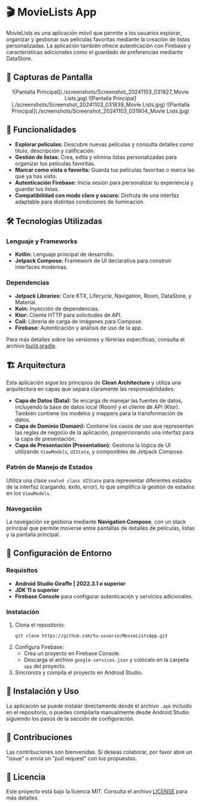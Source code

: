 <h1>🎬 MovieLists App</h1>

<p>MovieLists es una aplicación móvil que permite a los usuarios explorar, organizar y gestionar sus películas favoritas mediante la creación de listas personalizadas. La aplicación también ofrece autenticación con Firebase y características adicionales como el guardado de preferencias mediante DataStore.</p>

<h2>📱 Capturas de Pantalla</h2>

<!-- Agrega aquí las URLs de las imágenes -->
<p align="center">
  ![Pantalla Principal](./screenshots/Screenshot_20241103_031827_Movie Lists.jpg)
  ![Pantalla Principal](./screenshots/Screenshot_20241103_031839_Movie Lists.jpg)
  ![Pantalla Principal](./screenshots/Screenshot_20241103_031904_Movie Lists.jpg)
</p>

<h2>🧩 Funcionalidades</h2>
<ul>
  <li><strong>Explorar películas:</strong> Descubre nuevas películas y consulta detalles como título, descripción y calificación.</li>
  <li><strong>Gestión de listas:</strong> Crea, edita y elimina listas personalizadas para organizar tus películas favoritas.</li>
  <li><strong>Marcar como vista o favorita:</strong> Guarda tus películas favoritas o marca las que ya has visto.</li>
  <li><strong>Autenticación Firebase:</strong> Inicia sesión para personalizar tu experiencia y guardar tus listas.</li>
  <li><strong>Compatibilidad con modo claro y oscuro:</strong> Disfruta de una interfaz adaptable para distintas condiciones de iluminación.</li>
</ul>

<h2>🛠️ Tecnologías Utilizadas</h2>
<h3>Lenguaje y Frameworks</h3>
<ul>
  <li><strong>Kotlin:</strong> Lenguaje principal de desarrollo.</li>
  <li><strong>Jetpack Compose:</strong> Framework de UI declarativa para construir interfaces modernas.</li>
</ul>

<h3>Dependencias</h3>
<ul>
  <li><strong>Jetpack Libraries:</strong> Core KTX, Lifecycle, Navigation, Room, DataStore, y Material.</li>
  <li><strong>Koin:</strong> Inyección de dependencias.</li>
  <li><strong>Ktor:</strong> Cliente HTTP para solicitudes de API.</li>
  <li><strong>Coil:</strong> Librería de carga de imágenes para Compose.</li>
  <li><strong>Firebase:</strong> Autenticación y análisis de uso de la app.</li>
</ul>

<p>Para más detalles sobre las versiones y librerías específicas, consulta el archivo <a href="./build.gradle">build.gradle</a>.</p>

<h2>🏗️ Arquitectura</h2>
<p>Esta aplicación sigue los principios de <strong>Clean Architecture</strong> y utiliza una arquitectura en capas que separa claramente las responsabilidades:</p>

<ul>
  <li><strong>Capa de Datos (Data):</strong> Se encarga de manejar las fuentes de datos, incluyendo la base de datos local (Room) y el cliente de API (Ktor). También contiene los modelos y mappers para la transformación de datos.</li>
  <li><strong>Capa de Dominio (Domain):</strong> Contiene los casos de uso que representan las reglas de negocio de la aplicación, proporcionando una interfaz para la capa de presentación.</li>
  <li><strong>Capa de Presentación (Presentation):</strong> Gestiona la lógica de UI utilizando <code>ViewModels</code>, <code>UIState</code>, y componibles de Jetpack Compose.</li>
</ul>

<h3>Patrón de Manejo de Estados</h3>
<p>Utiliza una clase <code>sealed class UIState</code> para representar diferentes estados de la interfaz (cargando, éxito, error), lo que simplifica la gestión de estados en los <code>ViewModels</code>.</p>

<h3>Navegación</h3>
<p>La navegación se gestiona mediante <strong>Navigation Compose</strong>, con un stack principal que permite moverse entre pantallas de detalles de películas, listas y la pantalla principal.</p>

<h2>🔧 Configuración de Entorno</h2>

<h3>Requisitos</h3>
<ul>
  <li><strong>Android Studio Giraffe | 2022.3.1 o superior</strong></li>
  <li><strong>JDK 11 o superior</strong></li>
  <li><strong>Firebase Console</strong> para configurar autenticación y servicios adicionales.</li>
</ul>

<h3>Instalación</h3>
<ol>
  <li>Clona el repositorio:
    <pre><code>git clone https://github.com/tu-usuario/MovieListsApp.git</code></pre>
  </li>
  <li>Configura Firebase:
    <ul>
      <li>Crea un proyecto en Firebase Console.</li>
      <li>Descarga el archivo <code>google-services.json</code> y colócalo en la carpeta <code>app</code> del proyecto.</li>
    </ul>
  </li>
  <li>Sincroniza y compila el proyecto en Android Studio.</li>
</ol>

<h2>🚀 Instalación y Uso</h2>
<p>La aplicación se puede instalar directamente desde el archivo <code>.apk</code> incluido en el repositorio, o puedes compilarla manualmente desde Android Studio siguiendo los pasos de la sección de configuración.</p>

<h2>🤝 Contribuciones</h2>
<p>Las contribuciones son bienvenidas. Si deseas colaborar, por favor abre un "issue" o envía un "pull request" con tus propuestas.</p>

<h2>📄 Licencia</h2>
<p>Este proyecto está bajo la licencia MIT. Consulta el archivo <a href="./LICENSE">LICENSE</a> para más detalles.</p>
